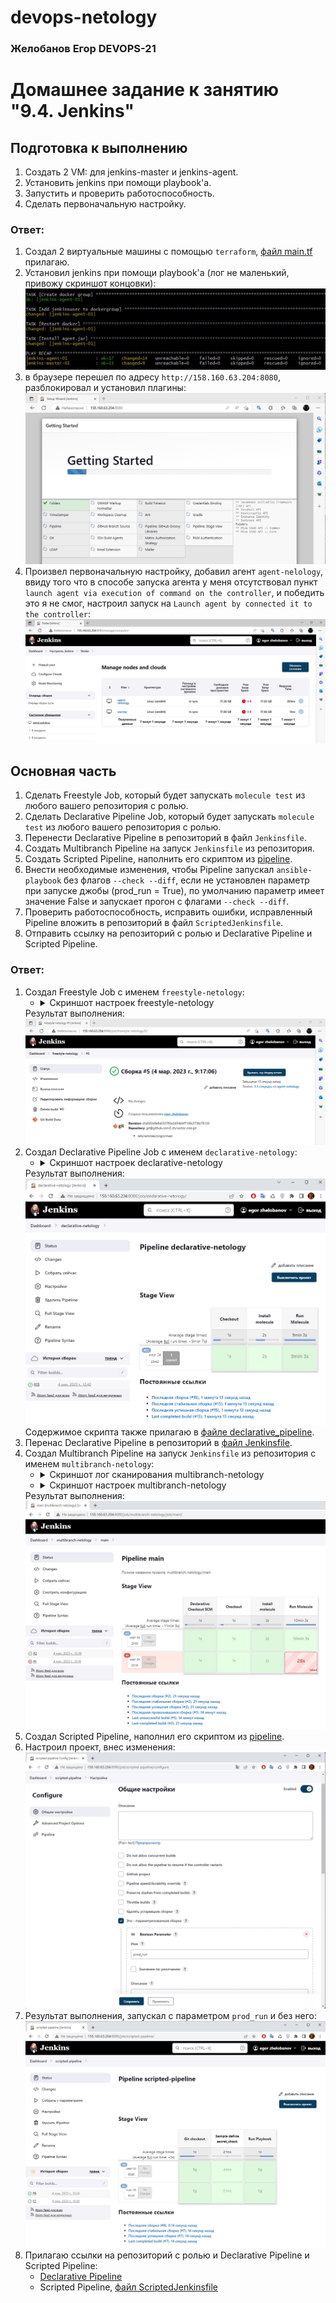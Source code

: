 # devops-netology
### Желобанов Егор DEVOPS-21

# Домашнее задание к занятию "9.4. Jenkins"

## Подготовка к выполнению

1. Создать 2 VM: для jenkins-master и jenkins-agent.
2. Установить jenkins при помощи playbook'a.
3. Запустить и проверить работоспособность.
4. Сделать первоначальную настройку.

### Ответ:
1. Создал 2 виртуальные машины с помощью `terraform`, [файл main.tf](../practice/09.4/terraform/main.tf) прилагаю.
2. Установил jenkins при помощи playbook'a (лог не маленький, привожу скриншот концовки):
    ![](../pics/9.4/ansible-playbook_install_jenkins.jpg)  
3. в браузере перешел по адресу `http://158.160.63.204:8080`, разблокировал и установил плагины:
    ![](../pics/9.4/url_jenkins.jpg)  
4. Произвел первоначальную настройку, добавил агент `agent-nelology`, ввиду того что в способе запуска агента у меня отсутствовал пункт `launch agent via execution of command on the controller`, и победить это я не смог, настроил запуск на `Launch agent by connected it to the controller`:
    ![](../pics/9.4/start_jenkins.jpg)  


## Основная часть

1. Сделать Freestyle Job, который будет запускать `molecule test` из любого вашего репозитория с ролью.
2. Сделать Declarative Pipeline Job, который будет запускать `molecule test` из любого вашего репозитория с ролью.
3. Перенести Declarative Pipeline в репозиторий в файл `Jenkinsfile`.
4. Создать Multibranch Pipeline на запуск `Jenkinsfile` из репозитория.
5. Создать Scripted Pipeline, наполнить его скриптом из [pipeline](../practice/09.4/pipeline).
6. Внести необходимые изменения, чтобы Pipeline запускал `ansible-playbook` без флагов `--check --diff`, если не установлен параметр при запуске джобы (prod_run = True), по умолчанию параметр имеет значение False и запускает прогон с флагами `--check --diff`.
7. Проверить работоспособность, исправить ошибки, исправленный Pipeline вложить в репозиторий в файл `ScriptedJenkinsfile`.
8. Отправить ссылку на репозиторий с ролью и Declarative Pipeline и Scripted Pipeline.

### Ответ:
1. Создал Freestyle Job с именем `freestyle-netology`:
    - <details><summary>Скриншот настроек freestyle-netology</summary>

        ![Настройки freestyle проекта](../pics/9.4/free_job_settings.jpg)

      </details>  
    Результат выполнения:  
    ![](../pics/9.4/free_job_result.jpg)
2. Создал Declarative Pipeline Job с именем `declarative-netology`:
    - <details><summary>Скриншот настроек declarative-netology</summary>

        ![Настройки freestyle проекта](../pics/9.4/declarative_job_settings.jpg)

      </details>  
    Результат выполнения:  
    ![](../pics/9.4/declarative_job_result.jpg)  
    Содержимое скрипта также прилагаю в [файле declarative_pipeline](../practice/09.4/jenkins/declarative_pipeline).
3. Перенас Declarative Pipeline в репозиторий в [файл Jenkinsfile](https://github.com/E-zh/vector-role/blob/main/Jenkinsfile).
4. Создал Multibranch Pipeline на запуск `Jenkinsfile` из репозитория с именем `multibranch-netology`:
    - <details><summary>Скриншот лог сканирования multibranch-netology</summary>

        ![Результат сканирования](../pics/9.4/multibranch_job_scan.jpg)

      </details>
    - <details><summary>Скриншот настроек multibranch-netology</summary>

        ![Результат сканирования](../pics/9.4/multibranch_job_settings.jpg)

      </details>
    Результат выполнения:  
    ![](../pics/9.4/multibranch_job_result.jpg)  
5. Создал Scripted Pipeline, наполнил его скриптом из [pipeline](https://github.com/netology-code/mnt-homeworks/blob/MNT-video/09-ci-04-jenkins/pipeline/Jenkinsfile).  
6. Настроил проект, внес изменения:  
    ![](../pics/9.4/scripted_pipeline_set.jpg)  
7. Результат выполнения, запускал с параметром `prod_run` и без него:
    ![](../pics/9.4/scripted_pipeline_result.jpg)  
8. Прилагаю ссылки на репозиторий с ролью и Declarative Pipeline и Scripted Pipeline:
    * [Declarative Pipeline](https://github.com/E-zh/vector-role/)
    * Scripted Pipeline, [файл ScriptedJenkinsfile](../practice/09.4/jenkins/ScriptedJenkinsfile)
